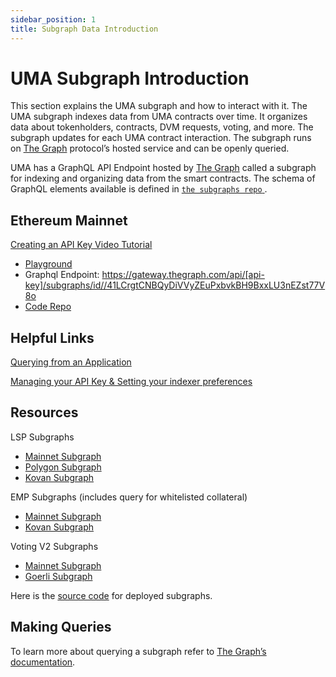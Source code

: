 ```yaml
---
sidebar_position: 1
title: Subgraph Data Introduction
---
```


# UMA Subgraph Introduction

This section explains the UMA subgraph and how to interact with it. The UMA subgraph indexes data from UMA contracts over time. It organizes data about tokenholders, contracts, DVM requests, voting, and more. The subgraph updates for each UMA contract interaction. The subgraph runs on [The Graph](https://thegraph.com/) protocol’s hosted service and can be openly queried.


UMA has a GraphQL API Endpoint hosted by [The Graph](https://thegraph.com/docs/about/introduction#what-the-graph-is) called a subgraph for indexing and organizing data from the smart contracts. The schema of GraphQL elements available is defined in [`the subgraphs repo` ](https://github.com/UMAprotocol/subgraphs/).

## Ethereum Mainnet

[Creating an API Key Video Tutorial](https://www.youtube.com/watch?v=UrfIpm-Vlgs)

- [Playground](https://thegraph.com/hosted-service/subgraph/umaprotocol/mainnet-voting-v2)
- Graphql Endpoint: https://gateway.thegraph.com/api/[api-key]/subgraphs/id//41LCrgtCNBQyDiVVyZEuPxbvkBH9BxxLU3nEZst77V8o
- [Code Repo](https://github.com/UMAprotocol/subgraphs)

## Helpful Links

[Querying from an Application](https://thegraph.com/docs/en/developer/querying-from-your-app/)

[Managing your API Key & Setting your indexer preferences](https://thegraph.com/docs/en/studio/managing-api-keys/)

## Resources

LSP Subgraphs

- [Mainnet Subgraph](https://thegraph.com/hosted-service/subgraph/umaprotocol/mainnet-lsp)
- [Polygon Subgraph](https://thegraph.com/hosted-service/subgraph/umaprotocol/polygon-lsp)
- [Kovan Subgraph](https://thegraph.com/hosted-service/subgraph/umaprotocol/kovan-lsp)

EMP Subgraphs (includes query for whitelisted collateral)

- [Mainnet Subgraph](https://thegraph.com/explorer/subgraph/umaprotocol/mainnet-contracts)
- [Kovan Subgraph](https://thegraph.com/explorer/subgraph/umaprotocol/kovan-contracts)

Voting V2 Subgraphs

- [Mainnet Subgraph](https://thegraph.com/hosted-service/subgraph/umaprotocol/mainnet-voting-v2)
- [Goerli Subgraph](https://thegraph.com/hosted-service/subgraph/md0x/goerli-voting-v2)

Here is the [source code](https://github.com/UMAprotocol/subgraphs) for deployed subgraphs.

## Making Queries

To learn more about querying a subgraph refer to [The Graph’s documentation](https://thegraph.com/docs/about/introduction).
